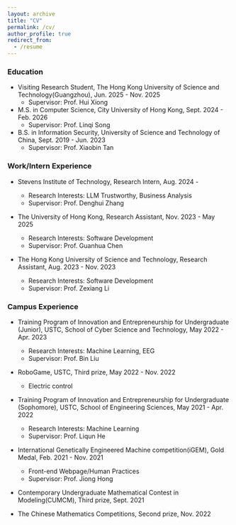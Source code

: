 ```yaml
---
layout: archive
title: "CV"
permalink: /cv/
author_profile: true
redirect_from:
  - /resume
---
```


### Education
<!-- * (incoming) Ph.D in Data Science, Stevens Institute of Technology, Feb. 2026 -  -->
* Visiting Research Student, The Hong Kong University of Science and Technology(Guangzhou), Jun. 2025 - Nov. 2025
  *  Supervisor: Prof. Hui Xiong
* M.S. in Computer Science, City University of Hong Kong, Sept. 2024 - Feb. 2026
  *  Supervisor: Prof. Linqi Song
* B.S. in Information Security, University of Science and Technology of China, Sept. 2019 - Jun. 2023
  *  Supervisor: Prof. Xiaobin Tan



### Work/Intern Experience

<!-- * The Guangdong Institute of Intelligence Science and Technology, Research Intern, Jun,2025 - 
  *  Research Interests: 3D Printable Brain Atlas
  *  Supervisor: Prof. Yimin Wang -->

* Stevens Institute of Technology, Research Intern, Aug. 2024 - 
  *  Research Interests: LLM Trustworthy, Business Analysis
  *  Supervisor: Prof. Denghui Zhang

* The University of Hong Kong, Research Assistant, Nov. 2023 - May 2025  <!-- Hong Kong Quantum AI Lab -->
  *  Research Interests: Software Development
  *  Supervisor: Prof. Guanhua Chen

* The Hong Kong University of Science and Technology, Research Assistant, Aug. 2023 - Nov. 2023 <!-- Hong Kong Center for Construction Robotics -->
  *  Research Interests: Software Development  
  *  Supervisor: Prof. Zexiang Li


### Campus Experience

* Training Program of Innovation and Entrepreneurship for Undergraduate (Junior), USTC, School of Cyber Science and Technology, May 2022 - Apr. 2023
  *  Research Interests: Machine Learning, EEG
  *  Supervisor: Prof. Bin Liu 

* RoboGame, USTC, Third prize, May 2022 - Nov. 2022
  *  Electric control

* Training Program of Innovation and Entrepreneurship for Undergraduate (Sophomore), USTC, School of Engineering Sciences, May 2021 - Apr. 2022
  *  Research Interests: Machine Learning
  *  Supervisor: Prof. Liqun He

* International Genetically Engineered Machine competition(iGEM), Gold Medal, Feb. 2021 - Nov. 2021
  *  Front-end Webpage/Human Practices
  *  Supervisor: Prof. Jiong Hong

* Contemporary Undergraduate Mathematical Contest in Modeling(CUMCM), Third prize, Sept. 2021  

* The Chinese Mathematics Competitions, Second prize, Nov. 2022